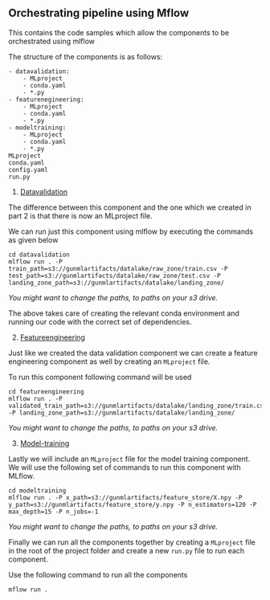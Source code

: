 ## Orchestrating pipeline using Mflow

This contains the code samples which allow the components to be orchestrated using mlflow

The structure of the components is as follows:

```shell
- datavalidation:
    - MLproject
    - conda.yaml
    - *.py
- featurenegineering:
    - MLproject
    - conda.yaml
    - *.py
- modeltraining:
    - MLproject
    - conda.yaml
    - *.py
MLproject
conda.yaml
config.yaml
run.py
```

1. [Datavalidation](./datavalidation/)

The difference between this component and the one which we created in part 2 is that there is now an MLproject file.

We can run just this component using mlflow by executing the commands as given below

```shell
cd datavalidation
mlflow run . -P train_path=s3://gunmlartifacts/datalake/raw_zone/train.csv -P test_path=s3://gunmlartifacts/datalake/raw_zone/test.csv -P landing_zone_path=s3://gunmlartifacts/datalake/landing_zone/
```
*You might want to change the paths, to paths on your s3 drive.*

The above takes care of creating the relevant conda environment and running our code with the correct set of dependencies.

2. [Featureengineering](./featurenegineering/)

Just like we created the data validation component we can create a feature engineering component as well by creating an `MLproject` file.

To run this component following command will be used

```shell
cd featureengineering
mlflow run . -P validated_train_path=s3://gunmlartifacts/datalake/landing_zone/train.csv -P landing_zone_path=s3://gunmlartifacts/datalake/landing_zone/
```
*You might want to change the paths, to paths on your s3 drive.*

3. [Model-training](./modeltraining/s)

Lastly we will include an `MLproject` file for the model training component. We will use the following set of commands to run this component with MLflow.

```shell
cd modeltraining
mlflow run . -P x_path=s3://gunmlartifacts/feature_store/X.npy -P y_path=s3://gunmlartifacts/feature_store/y.npy -P n_estimators=120 -P max_depth=15 -P n_jobs=-1
```
*You might want to change the paths, to paths on your s3 drive.*

Finally we can run all the components together by creating a `MLproject` file in the root of the project folder and create a new `run.py` file to run each component. 

Use the following command to run all the components

```shell
mflow run .
```